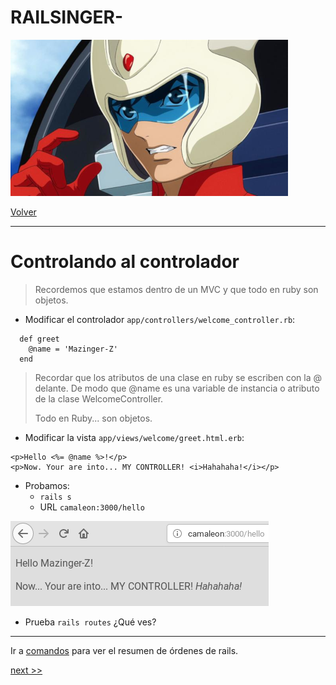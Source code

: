 
# RAILSINGER-

![](images/koji-kabuto.png)

[Volver](README.md)

---

# Controlando al controlador

> Recordemos que estamos dentro de un MVC y que todo en ruby son objetos.

* Modificar el controlador `app/controllers/welcome_controller.rb`:

```
  def greet
    @name = 'Mazinger-Z'
  end
```

> Recordar que los atributos de una clase en ruby se escriben con la @ delante. De modo que @name es una variable de instancia o atributo de la clase WelcomeController.
>
> Todo en Ruby... son objetos.

* Modificar la vista `app/views/welcome/greet.html.erb`:

```
<p>Hello <%= @name %>!</p>
<p>Now. Your are into... MY CONTROLLER! <i>Hahahaha!</i></p>
```

* Probamos:
    * `rails s`
    * URL `camaleon:3000/hello`

![](images/05-controller-greets.png)

* Prueba `rails routes` ¿Qué ves?

---

Ir a [comandos](99-commands.md) para ver el resumen de órdenes de rails.

[next >>](06-model.md)
